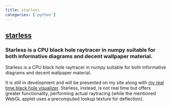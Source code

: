 ```yaml
---
title: starless
categories: ['python']
---
```

## [starless](https://github.com/rantonels/starless)

### Starless is a CPU black hole raytracer in numpy suitable for both informative diagrams and decent wallpaper material.


Starless is a CPU black hole raytracer in numpy suitable for both informative diagrams and decent wallpaper material.

It is still in development and will be presented on my site along with [my real time black hole visualizer](http://spiro.fisica.unipd.it/~antonell/schwarzschild). Starless, instead, is not real time but offers greater functionality, performing actual raytracing (while the mentioned WebGL applet uses a precomputed lookup texture for deflection).
